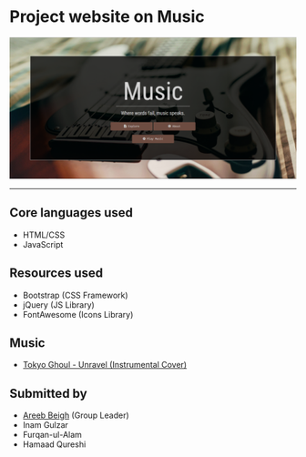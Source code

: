 # Project website on Music

![](https://github.com/codeclubtbms/Music/blob/master/assets/images/websnap.PNG)

* * *

## Core languages used

*   HTML/CSS
*   JavaScript

## Resources used

*   Bootstrap (CSS Framework)
*   jQuery (JS Library)
*   FontAwesome (Icons Library)

## Music

*   [Tokyo Ghoul - Unravel (Instrumental Cover)](https://www.youtube.com/watch?v=n0qZZ0xrEFs)

## Submitted by

*   [Areeb Beigh](http://areebbeigh.tk/) (Group Leader)
*   Inam Gulzar
*   Furqan-ul-Alam
*   Hamaad Qureshi
